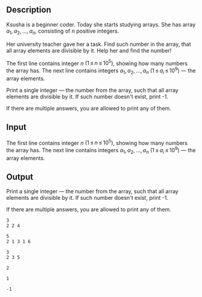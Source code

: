 ## Description

<div><p>Ksusha is a beginner coder. Today she starts studying arrays. She has array <span class="tex-span"><i>a</i><sub class="lower-index">1</sub>, <i>a</i><sub class="lower-index">2</sub>, ..., <i>a</i><sub class="lower-index"><i>n</i></sub></span>, consisting of <span class="tex-span"><i>n</i></span> positive integers.</p><p>Her university teacher gave her a task. Find such number in the array, that all array elements are divisible by it. Help her and find the number!</p></div><div class="input-specification"><p>The first line contains integer <span class="tex-span"><i>n</i></span> <span class="tex-span">(1 ≤ <i>n</i> ≤ 10<sup class="upper-index">5</sup>)</span>, showing how many numbers the array has. The next line contains integers <span class="tex-span"><i>a</i><sub class="lower-index">1</sub>, <i>a</i><sub class="lower-index">2</sub>, ..., <i>a</i><sub class="lower-index"><i>n</i></sub></span> <span class="tex-span">(1 ≤ <i>a</i><sub class="lower-index"><i>i</i></sub> ≤ 10<sup class="upper-index">9</sup>)</span> — the array elements.</p></div><div class="output-specification"><p>Print a single integer — the number from the array, such that all array elements are divisible by it. If such number doesn't exist, print <span class="tex-font-style-tt">-1</span>.</p><p>If there are multiple answers, you are allowed to print any of them.</p></div>

## Input

<p>The first line contains integer <span class="tex-span"><i>n</i></span> <span class="tex-span">(1 ≤ <i>n</i> ≤ 10<sup class="upper-index">5</sup>)</span>, showing how many numbers the array has. The next line contains integers <span class="tex-span"><i>a</i><sub class="lower-index">1</sub>, <i>a</i><sub class="lower-index">2</sub>, ..., <i>a</i><sub class="lower-index"><i>n</i></sub></span> <span class="tex-span">(1 ≤ <i>a</i><sub class="lower-index"><i>i</i></sub> ≤ 10<sup class="upper-index">9</sup>)</span> — the array elements.</p>

## Output

<p>Print a single integer — the number from the array, such that all array elements are divisible by it. If such number doesn't exist, print <span class="tex-font-style-tt">-1</span>.</p><p>If there are multiple answers, you are allowed to print any of them.</p>





```input1
3
2 2 4

```




```input2
5
2 1 3 1 6

```




```input3
3
2 3 5

```




```output1
2

```




```output2
1

```




```output3
-1

```


